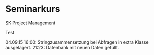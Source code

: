 # Seminarkurs
SK Project Management

Test



04.09.15 16:00: Stringzusammensetzung bei Abfragen in extra Klasse ausgelagert.
         21:23: Datenbank mit neuen Daten gefüllt.
